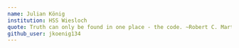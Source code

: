 ```yaml
---
name: Julian König
institution: HSS Wiesloch
quote: Truth can only be found in one place - the code. ~Robert C. Martin
github_user: jkoenig134
---
```

